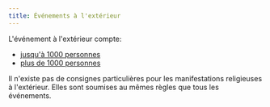 ```yaml
---
title: Événements à l'extérieur
---
```





L'événement à l'extérieur compte:

- [jusqu'à 1000 personnes](/moins-1000/)
- [plus de 1000 personnes](/plus-1000/)

Il n'existe pas de consignes particulières pour les manifestations religieuses à l'extérieur.
Elles sont soumises au mêmes règles que tous les événements.